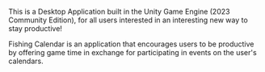 This is a Desktop Application built in the Unity Game Engine (2023 Community Edition), for all users interested in an interesting new way to stay productive! 

Fishing Calendar is an application that encourages users to be productive by offering game time in exchange for participating in events on the user's calendars. 


